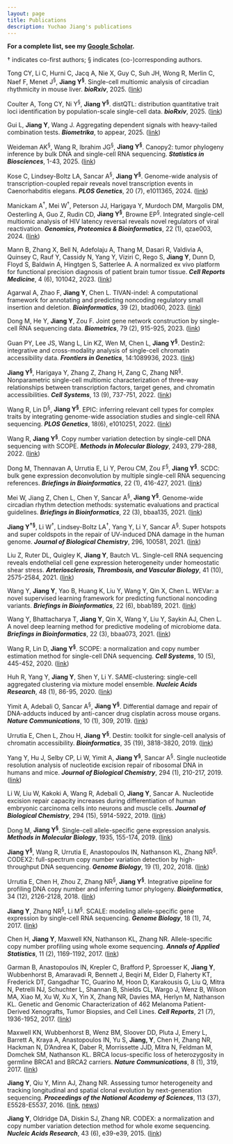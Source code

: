```yaml
---
layout: page
title: Publications
description: Yuchao Jiang's publications
---
```


**For a complete list, see my [Google Scholar](https://scholar.google.com/citations?user=cVLhgc4AAAAJ&hl=en).**

&dagger; indicates co-first authors; &sect; indicates (co-)corresponding authors.

Tong CY, Li C, Hurni C, Jacq A, Nie X, Guy C, Suh JH, Wong R, Merlin C, Naef F, Menet J<sup>&sect;</sup>, **Jiang Y<sup>&sect;</sup>**. Single-cell multiomic analysis of circadian rhythmicity in mouse liver. ***bioRxiv***, 2025. ([link](https://www.biorxiv.org/content/10.1101/2025.04.03.647044v1))

Coulter A, Tong CY, Ni Y<sup>&sect;</sup>, **Jiang Y<sup>&sect;</sup>**. distQTL: distribution quantitative trait loci identification by population-scale single-cell data. ***bioRxiv***, 2025. ([link](https://www.biorxiv.org/content/10.1101/2025.04.04.647121v1))

Gui L, **Jiang Y**, Wang J. Aggregating dependent signals with heavy-tailed combination tests. ***Biometrika***, to appear, 2025. ([link](https://arxiv.org/abs/2310.20460v2))

Weideman AK<sup>&sect;</sup>, Wang R, Ibrahim JG<sup>&sect;</sup>, **Jiang Y<sup>&sect;</sup>**. Canopy2: tumor phylogeny inference by bulk DNA and single-cell RNA sequencing. ***Statistics in Biosciences***, 1-43, 2025. ([link](https://link.springer.com/article/10.1007/s12561-024-09466-1))

Kose C, Lindsey-Boltz LA, Sancar A<sup>&sect;</sup>, **Jiang Y<sup>&sect;</sup>**. Genome-wide analysis of transcription-coupled repair reveals novel transcription events in Caenorhabditis elegans. ***PLOS Genetics***, 20 (7), e1011365, 2024. ([link](https://journals.plos.org/plosgenetics/article?id=10.1371/journal.pgen.1011365))

Manickam A<sup>&dagger;</sup>, Mei W<sup>&dagger;</sup>, Peterson JJ, Harigaya Y, Murdoch DM, Margolis DM, Oesterling A, Guo Z, Rudin CD, **Jiang Y<sup>&sect;</sup>**, Browne EP<sup>&sect;</sup>. Integrated single-cell multiomic analysis of HIV latency reversal reveals novel regulators of viral reactivation. ***Genomics, Proteomics & Bioinformatics***, 22 (1), qzae003, 2024. ([link](https://academic.oup.com/gpb/advance-article/doi/10.1093/gpbjnl/qzae003/7515255))


Mann B, Zhang X, Bell N, Adefolaju A, Thang M, Dasari R, Valdivia A, Quinsey C, Rauf Y, Cassidy N, Yang Y, Viziri C, Rego S, **Jiang Y**, Dunn D, Floyd S, Baldwin A, Hingtgen S, Satterlee A. A normalized ex vivo platform for functional precision diagnosis of patient brain tumor tissue. ***Cell Reports Medicine***, 4 (6), 101042, 2023. ([link](https://doi.org/10.1016/j.xcrm.2023.101042))


Agarwal A, Zhao F, **Jiang Y**, Chen L. TIVAN-indel: A computational framework for annotating and predicting noncoding regulatory small insertion and deletion. ***Bioinformatics***, 39 (2), btad060, 2023. ([link](https://academic.oup.com/bioinformatics/article/39/2/btad060/7008323))


Dong M, He Y, **Jiang Y**, Zou F. Joint gene network construction by single-cell RNA sequencing data. ***Biometrics***, 79 (2), 915-925, 2023. ([link](https://onlinelibrary.wiley.com/doi/10.1111/biom.13645))


Guan PY, Lee JS, Wang L, Lin KZ, Wen M, Chen L, **Jiang Y<sup>&sect;</sup>**. Destin2: integrative and cross-modality analysis of single-cell chromatin accessibility data. ***Frontiers in Genetics***, 14:1089936, 2023. ([link](https://www.frontiersin.org/articles/10.3389/fgene.2023.1089936/full))


**Jiang Y<sup>&sect;</sup>**, Harigaya Y, Zhang Z, Zhang H, Zang C, Zhang NR<sup>&sect;</sup>. Nonparametric single-cell multiomic characterization of three-way relationships between transcription factors, target genes, and chromatin accessibilities. ***Cell Systems***, 13 (9), 737-751, 2022. ([link](https://www.sciencedirect.com/science/article/abs/pii/S2405471222003489))


Wang R, Lin D<sup>&sect;</sup>, **Jiang Y<sup>&sect;</sup>**. EPIC: inferring relevant cell types for complex traits by integrating genome-wide association studies and single-cell RNA sequencing. ***PLOS Genetics***, 18(6), e1010251, 2022. ([link](https://journals.plos.org/plosgenetics/article/authors?id=10.1371/journal.pgen.1010251))


Wang R, **Jiang Y<sup>&sect;</sup>**. Copy number variation detection by single-cell DNA sequencing with SCOPE. ***Methods in Molecular Biology***, 2493, 279-288, 2022. ([link](https://link.springer.com/protocol/10.1007/978-1-0716-2293-3_18))


Dong M, Thennavan A, Urrutia E, Li Y, Perou CM, Zou F<sup>&sect;</sup>, **Jiang Y<sup>&sect;</sup>**. SCDC: bulk gene expression deconvolution by multiple single-cell RNA sequencing references. ***Briefings in Bioinformatics***, 22 (1), 416-427, 2021. ([link](https://academic.oup.com/bib/advance-article/doi/10.1093/bib/bbz166/5699815))


Mei W, Jiang Z, Chen L, Chen Y, Sancar A<sup>&sect;</sup>, **Jiang Y<sup>&sect;</sup>**. Genome-wide circadian rhythm detection methods: systematic evaluations and practical guidelines. ***Briefings in Bioinformatics***, 22 (3), bbaa135, 2021. ([link](https://www.ncbi.nlm.nih.gov/pmc/articles/PMC8138819/))


**Jiang Y<sup>&dagger;</sup><sup>&sect;</sup>**, Li W<sup>&dagger;</sup>, Lindsey-Boltz LA<sup>&dagger;</sup>, Yang Y, Li Y, Sancar A<sup>&sect;</sup>. Super hotspots and super coldspots in the repair of UV-induced DNA damage in the human genome. ***Journal of Biological Chemistry***, 296, 100581, 2021. ([link](https://linkinghub.elsevier.com/retrieve/pii/S0021-9258(21)00361-6))


Liu Z, Ruter DL, Quigley K, **Jiang Y**, Bautch VL. Single-cell RNA sequencing reveals endothelial cell gene expression heterogeneity under homeostatic shear stress. ***Arteriosclerosis, Thrombosis, and Vascular Biology***, 41 (10), 2575-2584, 2021. ([link](https://www.ahajournals.org/doi/full/10.1161/ATVBAHA.121.316797))


Wang Y, **Jiang Y**, Yao B, Huang K, Liu Y, Wang Y, Qin X, Chen L. WEVar: a novel supervised learning framework for predicting functional noncoding variants. ***Briefings in Bioinformatics***, 22 (6), bbab189, 2021. ([link](https://academic.oup.com/bib/article-abstract/22/6/bbab189/6279833?redirectedFrom=fulltext))


Wang Y, Bhattacharya T, **Jiang Y**, Qin X, Wang Y, Liu Y, Saykin AJ, Chen L. A novel deep learning method for predictive modeling of microbiome data. ***Briefings in Bioinformatics***, 22 (3), bbaa073, 2021. ([link](https://academic.oup.com/bib/article/22/3/bbaa073/5835556))


Wang R, Lin D, **Jiang Y<sup>&sect;</sup>**. SCOPE: a normalization and copy number estimation method for single-cell DNA sequencing. ***Cell Systems***, 10 (5), 445-452, 2020. ([link](https://doi.org/10.1016/j.cels.2020.03.005))


Huh R, Yang Y, **Jiang Y**, Shen Y, Li Y. SAME-clustering: single-cell aggregated clustering via mixture model ensemble. ***Nucleic Acids Research***, 48 (1), 86-95, 2020. ([link](https://academic.oup.com/nar/article/48/1/86/5644992))


Yimit A, Adebali O, Sancar A<sup>&sect;</sup>, **Jiang Y<sup>&sect;</sup>**. Differential damage and repair of DNA-adducts induced by anti-cancer drug cisplatin across mouse organs. ***Nature Communications***, 10 (1), 309, 2019. ([link](https://www.nature.com/articles/s41467-019-08290-2))


Urrutia E, Chen L, Zhou H, **Jiang Y<sup>&sect;</sup>**. Destin: toolkit for single-cell analysis of chromatin accessibility. ***Bioinformatics***, 35 (19), 3818-3820, 2019. ([link](https://academic.oup.com/bioinformatics/article/35/19/3818/5367832/))


Yang Y, Hu J, Selby CP, Li W, Yimit A, **Jiang Y<sup>&sect;</sup>**, Sancar A<sup>&sect;</sup>. Single nucleotide resolution analysis of nucleotide excision repair of ribosomal DNA in humans and mice. ***Journal of Biological Chemistry***, 294 (1), 210-217, 2019. ([link](https://www.jbc.org/article/S0021-9258(20)36891-5/fulltext))


Li W, Liu W, Kakoki A, Wang R, Adebali O, **Jiang Y**, Sancar A. Nucleotide excision repair capacity increases during differentiation of human embryonic carcinoma cells into neurons and muscle cells. ***Journal of Biological Chemistry***, 294 (15), 5914-5922, 2019. ([link](https://www.jbc.org/article/S0021-9258(20)36664-3/fulltext))


Dong M, **Jiang Y<sup>&sect;</sup>**. Single-cell allele-specific gene expression analysis. ***Methods in Molecular Biology***, 1935, 155-174, 2019. ([link](https://link.springer.com/protocol/10.1007/978-1-4939-9057-3_11))


**Jiang Y<sup>&sect;</sup>**, Wang R, Urrutia E, Anastopoulos IN, Nathanson KL, Zhang NR<sup>&sect;</sup>. CODEX2: full-spectrum copy number variation detection by high-throughput DNA sequencing. ***Genome Biology***, 19 (1), 202, 2018. ([link](https://genomebiology.biomedcentral.com/articles/10.1186/s13059-018-1578-y))


Urrutia E, Chen H, Zhou Z, Zhang NR<sup>&sect;</sup>, **Jiang Y<sup>&sect;</sup>**. Integrative pipeline for profiling DNA copy number and inferring tumor phylogeny. ***Bioinformatics***, 34 (12), 2126-2128, 2018. ([link](https://doi.org/10.1093/bioinformatics/bty057))


**Jiang Y**, Zhang NR<sup>&sect;</sup>, Li M<sup>&sect;</sup>. SCALE: modeling allele-specific gene expression by single-cell RNA sequencing. ***Genome Biology***, 18 (1), 74, 2017. ([link](https://genomebiology.biomedcentral.com/articles/10.1186/s13059-017-1200-8))


Chen H, **Jiang Y**, Maxwell KN, Nathanson KL, Zhang NR. Allele-specific copy number profiling using whole exome sequencing. ***Annals of Applied Statistics***, 11 (2), 1169-1192, 2017. ([link](https://projecteuclid.org/journals/annals-of-applied-statistics/volume-11/issue-2/Allele-specific-copy-number-estimation-by-whole-exome-sequencing/10.1214/17-AOAS1043.full)) 


Garman B, Anastopoulos IN, Krepler C, Brafford P, Sproesser K, **Jiang Y**, Wubbenhorst B, Amaravadi R, Bennett J, Beqiri M, Elder D, Flaherty KT, Frederick DT, Gangadhar TC, Guarino M, Hoon D, Karakousis G, Liu Q, Mitra N, Petrelli NJ, Schuchter L, Shannan B, Shields CL, Wargo J, Wenz B, Wilson MA, Xiao M, Xu W, Xu X, Yin X, Zhang NR, Davies MA, Herlyn M, Nathanson KL. Genetic and Genomic Characterization of 462 Melanoma Patient-Derived Xenografts, Tumor Biopsies, and Cell Lines. ***Cell Reports***, 21 (7), 1936-1952, 2017. ([link](https://www.cell.com/cell-reports/fulltext/S2211-1247(17)31499-7?_returnURL=https%3A%2F%2Flinkinghub.elsevier.com%2Fretrieve%2Fpii%2FS2211124717314997%3Fshowall%3Dtrue))


Maxwell KN, Wubbenhorst B, Wenz BM, Sloover DD, Pluta J, Emery L, Barrett A, Kraya A, Anastopoulos IN, Yu S, **Jiang, Y**, Chen H, Zhang NR, Hackman N, D’Andrea K, Daber R, Morrissette JJD, Mitra N, Feldman M, Domchek SM, Nathanson KL. BRCA locus-specific loss of heterozygosity in germline BRCA1 and BRCA2 carriers. ***Nature Communications***, 8 (1), 319, 2017. ([link](https://www.nature.com/articles/s41467-017-00388-9))


**Jiang Y**, Qiu Y, Minn AJ, Zhang NR. Assessing tumor heterogeneity and tracking longitudinal and spatial clonal evolution by next-generation sequencing. ***Proceedings of the National Academy of Sciences***, 113 (37), E5528-E5537, 2016. ([link](http://www.pnas.org/content/113/37/E5528), [news](http://www.uphs.upenn.edu/news/News_Releases/2016/09/jiang/))


**Jiang Y**, Oldridge DA, Diskin SJ, Zhang NR. CODEX: a normalization and copy number variation detection method for whole exome sequencing. ***Nucleic Acids Research***, 43 (6), e39-e39, 2015. ([link](https://academic.oup.com/nar/article-lookup/doi/10.1093/nar/gku1363))
